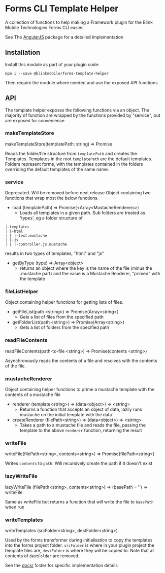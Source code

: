 # Forms CLI Template Helper

A collection of functions to help making a Framework plugin for the Blink Mobile Technologies Forms CLI easier.

See The [AngularJS](../bm-plugin-forms-angularjs) package for a detailed implementation.

## Installation

Install this module as part of your plugin code:

```
npm i --save @blinkmobile/forms-template-helper
```

Then require the module where needed and use the exposed API functions

## API

The template helper exposes the following functions via an object. The majority of function are wrapped by the functions provided by "service", but are exposed for convenience

### makeTemplateStore <a id="maketemplatestore"></a>

makeTemplateStore(templatePath: string) => Promise<TemplateStore>

Reads the folder/file structure from `templatePath` and creates the Templates. Templates in the root `templatePath` are the default templates. Folders represent forms, with the templates contained in the folders overriding the default templates of the same name.

### service <a id="service"></a>
Deprecated. Will be removed before next release
Object containing two functions that wrap most the below functions.

- load (templatePath) => Promise(&lt;Array&lt;MustacheRenderers>)
    - Loads all templates in a given path. Sub folders are treated as 'types', eg a folder structure of
```
|-templates
| |-html
| | |-text.mustache
| |-js
| | |-controller.js.mustache
```

results in two types of templates, "html" and "js"

- getByType (type) => Array&lt;object>
    - returns an object where the key is the name of the file (minus the .mustache part) and the value is a Mustache Renderer, "primed" with the template

### fileListHelper <a id="fileListHelper"></a>

Object containing helper functions for getting lists of files.

- getFileList(path &lt;string>) => Promise(Array&lt;string>)
    - Gets a list of files from the specified path
- getFolderList(path &lt;string>) => Promise(Array&lt;string>)
    - Gets a list of folders from the specified path

### readFileContents <a id="readFileContents"></a>

readFileContents(path-to-file &lt;string>) => Promise(contents &lt;string>)

Asynchronously reads the contents of a file and resolves with the contents of the file.

### mustacheRenderer <a id="mustacheRenderer"></a>

Object containing helper functions to prime a mustache template with the contents of a mustache file

- renderer (template&lt;string>) => (data&lt;object>) => &lt;string>
    - Returns a function that accepts an object of data, lazily runs mustache on the initial template with the data
- createRenderer (filePath&lt;string>) => (data&lt;object>) => &lt;string>
    - Takes a path to a mustache file and reads the file, passing the template to the above `renderer` function, returning the result



### writeFile <a id="writeFile"></a>

writeFile(filePath&lt;string>, contents&lt;string>) => Promise(filePath&lt;string>)

Writes `contents` to `path`. Will recursively create the path if it doesn't exist

### lazyWriteFile <a id="lazyWriteFile"></a>

lazyWriteFile (filePath&lt;string>, contents&lt;string>) => (basePath = '') => writeFile

Same as writeFile but returns a function that will write the file to `basePath` when run

### writeTemplates <a id="writeTemplates"></a>

writeTemplates (srcFolder&lt;string>, destFolder&lt;string>)

Used by the forms transformer during initialisation to copy the templates into the forms project folder.
`srcFolder` is where in your plugin project the template files are, `destFolder` is where they will be copied to. Note that all contents of `destFolder` are removed.

See the [docs/](docs/) folder for specific implementation details
